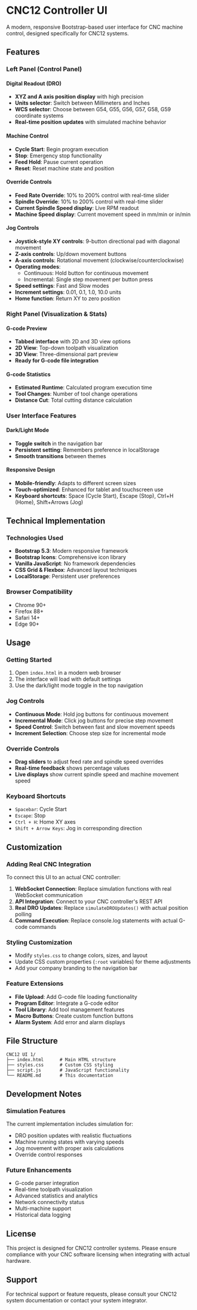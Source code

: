 # CNC12 Controller UI

A modern, responsive Bootstrap-based user interface for CNC machine control, designed specifically for CNC12 systems.

## Features

### Left Panel (Control Panel)

#### Digital Readout (DRO)
- **XYZ and A axis position display** with high precision
- **Units selector**: Switch between Millimeters and Inches
- **WCS selector**: Choose between G54, G55, G56, G57, G58, G59 coordinate systems
- **Real-time position updates** with simulated machine behavior

#### Machine Control
- **Cycle Start**: Begin program execution
- **Stop**: Emergency stop functionality
- **Feed Hold**: Pause current operation
- **Reset**: Reset machine state and position

#### Override Controls
- **Feed Rate Override**: 10% to 200% control with real-time slider
- **Spindle Override**: 10% to 200% control with real-time slider
- **Current Spindle Speed display**: Live RPM readout
- **Machine Speed display**: Current movement speed in mm/min or in/min

#### Jog Controls
- **Joystick-style XY controls**: 9-button directional pad with diagonal movement
- **Z-axis controls**: Up/down movement buttons
- **A-axis controls**: Rotational movement (clockwise/counterclockwise)
- **Operating modes**:
  - Continuous: Hold button for continuous movement
  - Incremental: Single step movement per button press
- **Speed settings**: Fast and Slow modes
- **Increment settings**: 0.01, 0.1, 1.0, 10.0 units
- **Home function**: Return XY to zero position

### Right Panel (Visualization & Stats)

#### G-code Preview
- **Tabbed interface** with 2D and 3D view options
- **2D View**: Top-down toolpath visualization
- **3D View**: Three-dimensional part preview
- **Ready for G-code file integration**

#### G-code Statistics
- **Estimated Runtime**: Calculated program execution time
- **Tool Changes**: Number of tool change operations
- **Distance Cut**: Total cutting distance calculation

### User Interface Features

#### Dark/Light Mode
- **Toggle switch** in the navigation bar
- **Persistent setting**: Remembers preference in localStorage
- **Smooth transitions** between themes

#### Responsive Design
- **Mobile-friendly**: Adapts to different screen sizes
- **Touch-optimized**: Enhanced for tablet and touchscreen use
- **Keyboard shortcuts**: Space (Cycle Start), Escape (Stop), Ctrl+H (Home), Shift+Arrows (Jog)

## Technical Implementation

### Technologies Used
- **Bootstrap 5.3**: Modern responsive framework
- **Bootstrap Icons**: Comprehensive icon library
- **Vanilla JavaScript**: No framework dependencies
- **CSS Grid & Flexbox**: Advanced layout techniques
- **LocalStorage**: Persistent user preferences

### Browser Compatibility
- Chrome 90+
- Firefox 88+
- Safari 14+
- Edge 90+

## Usage

### Getting Started
1. Open `index.html` in a modern web browser
2. The interface will load with default settings
3. Use the dark/light mode toggle in the top navigation

### Jog Controls
- **Continuous Mode**: Hold jog buttons for continuous movement
- **Incremental Mode**: Click jog buttons for precise step movement
- **Speed Control**: Switch between fast and slow movement speeds
- **Increment Selection**: Choose step size for incremental mode

### Override Controls
- **Drag sliders** to adjust feed rate and spindle speed overrides
- **Real-time feedback** shows percentage values
- **Live displays** show current spindle speed and machine movement speed

### Keyboard Shortcuts
- `Spacebar`: Cycle Start
- `Escape`: Stop
- `Ctrl + H`: Home XY axes
- `Shift + Arrow Keys`: Jog in corresponding direction

## Customization

### Adding Real CNC Integration
To connect this UI to an actual CNC controller:

1. **WebSocket Connection**: Replace simulation functions with real WebSocket communication
2. **API Integration**: Connect to your CNC controller's REST API
3. **Real DRO Updates**: Replace `simulateDROUpdates()` with actual position polling
4. **Command Execution**: Replace console.log statements with actual G-code commands

### Styling Customization
- Modify `styles.css` to change colors, sizes, and layout
- Update CSS custom properties (`:root` variables) for theme adjustments
- Add your company branding to the navigation bar

### Feature Extensions
- **File Upload**: Add G-code file loading functionality
- **Program Editor**: Integrate a G-code editor
- **Tool Library**: Add tool management features
- **Macro Buttons**: Create custom function buttons
- **Alarm System**: Add error and alarm displays

## File Structure
```
CNC12 UI 1/
├── index.html      # Main HTML structure
├── styles.css      # Custom CSS styling
├── script.js       # JavaScript functionality
└── README.md       # This documentation
```

## Development Notes

### Simulation Features
The current implementation includes simulation for:
- DRO position updates with realistic fluctuations
- Machine running states with varying speeds
- Jog movement with proper axis calculations
- Override control responses

### Future Enhancements
- G-code parser integration
- Real-time toolpath visualization
- Advanced statistics and analytics
- Network connectivity status
- Multi-machine support
- Historical data logging

## License
This project is designed for CNC12 controller systems. Please ensure compliance with your CNC software licensing when integrating with actual hardware.

## Support
For technical support or feature requests, please consult your CNC12 system documentation or contact your system integrator.
